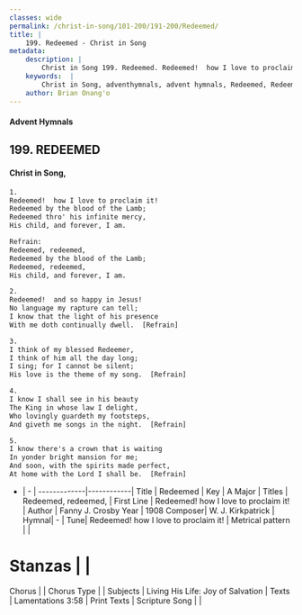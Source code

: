 ```yaml
---
classes: wide
permalink: /christ-in-song/101-200/191-200/Redeemed/
title: |
    199. Redeemed - Christ in Song
metadata:
    description: |
        Christ in Song 199. Redeemed. Redeemed!  how I love to proclaim it! Redeemed by the blood of the Lamb; Redeemed thro' his infinite mercy, His child, and forever, I am.   
    keywords:  |
        Christ in Song, adventhymnals, advent hymnals, Redeemed, Redeemed!  how I love to proclaim it!. Redeemed, redeemed,
    author: Brian Onang'o
---
```


#### Advent Hymnals
## 199. REDEEMED
####  Christ in Song,

```txt
1.
Redeemed!  how I love to proclaim it!
Redeemed by the blood of the Lamb;
Redeemed thro' his infinite mercy,
His child, and forever, I am.  

Refrain:
Redeemed, redeemed,
Redeemed by the blood of the Lamb;
Redeemed, redeemed,
His child, and forever, I am.

2.
Redeemed!  and so happy in Jesus!
No language my rapture can tell;
I know that the light of his presence
With me doth continually dwell.  [Refrain]

3.
I think of my blessed Redeemer,
I think of him all the day long;
I sing; for I cannot be silent;
His love is the theme of my song.  [Refrain]

4.
I know I shall see in his beauty
The King in whose law I delight,
Who lovingly guardeth my footsteps,
And giveth me songs in the night.  [Refrain]

5.
I know there's a crown that is waiting
In yonder bright mansion for me;
And soon, with the spirits made perfect,
At home with the Lord I shall be.  [Refrain]

```

- |   -  |
-------------|------------|
Title | Redeemed |
Key | A Major |
Titles | Redeemed, redeemed, |
First Line | Redeemed!  how I love to proclaim it! |
Author | Fanny J. Crosby
Year | 1908
Composer| W. J. Kirkpatrick |
Hymnal|  - |
Tune| Redeemed!  how I love to proclaim it! |
Metrical pattern | |
# Stanzas |  |
Chorus |  |
Chorus Type |  |
Subjects | Living His Life: Joy of Salvation |
Texts | Lamentations 3:58 |
Print Texts | 
Scripture Song |  |
    
